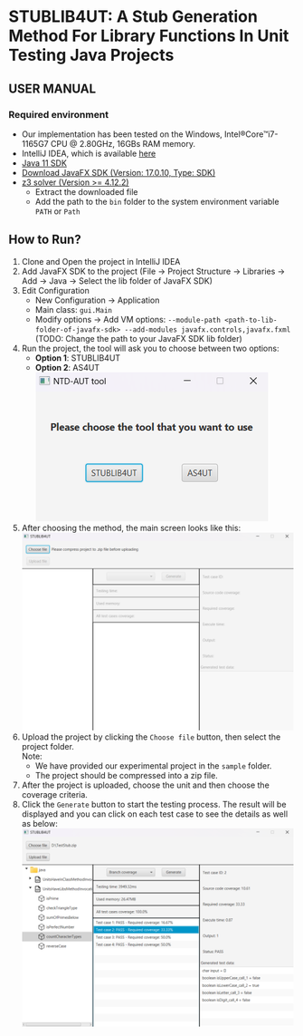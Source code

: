 # STUBLIB4UT: A Stub Generation Method For Library Functions In Unit Testing Java Projects
## USER MANUAL
### Required environment
- Our implementation has been tested on the Windows, Intel®Core™i7-1165G7 CPU @ 2.80GHz, 16GBs RAM memory.
- IntelliJ IDEA, which is available [here](https://www.jetbrains.com/idea/download/)
- [Java 11 SDK](https://www.oracle.com/java/technologies/javase-jdk11-downloads.html)
- [Download JavaFX SDK (Version: 17.0.10, Type: SDK)](https://gluonhq.com/products/javafx/)
- [z3 solver (Version >= 4.12.2)](https://github.com/Z3Prover/z3)
    - Extract the downloaded file
    - Add the path to the `bin` folder to the system environment variable `PATH` or `Path`
## How to Run?
1. Clone and Open the project in IntelliJ IDEA
2. Add JavaFX SDK to the project (File -> Project Structure -> Libraries -> Add -> Java -> Select the lib folder of JavaFX SDK)
3. Edit Configuration
    - New Configuration -> Application
    - Main class: `gui.Main`
    - Modify options -> Add VM options: `--module-path <path-to-lib-folder-of-javafx-sdk> --add-modules javafx.controls,javafx.fxml` (TODO: Change the path to your JavaFX SDK lib folder)
4. Run the project, the tool will ask you to choose between two options:
    - **Option 1**: STUBLIB4UT
    - **Option 2**: AS4UT\
      ![image](./src/main/resources/img/choose-method.png)
5. After choosing the method, the main screen looks like this:
   ![image](./src/main/resources/img/main-screen.png)
6. Upload the project by clicking the `Choose file` button, then select the project folder.\
   Note:
    - We have provided our experimental project in the `sample` folder.
    - The project should be compressed into a zip file.
7. After the project is uploaded, choose the unit and then choose the coverage criteria.
8. Click the `Generate` button to start the testing process. The result will be displayed and you can click on each test case to see the details as well as below:
   ![image](./src/main/resources/img/demo.png)